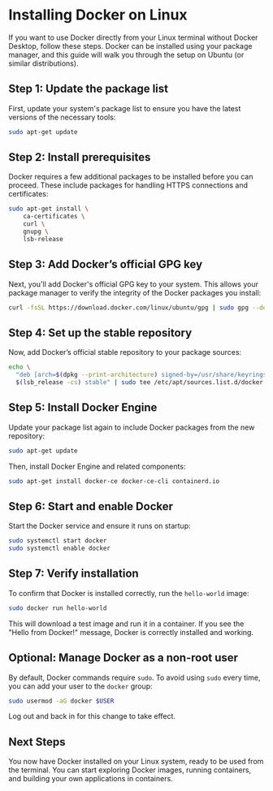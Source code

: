 
# Installing Docker on Linux

If you want to use Docker directly from your Linux terminal without Docker Desktop, follow these steps. Docker can be installed using your package manager, and this guide will walk you through the setup on Ubuntu (or similar distributions). 

## Step 1: Update the package list

First, update your system's package list to ensure you have the latest versions of the necessary tools:

```bash
sudo apt-get update
```

## Step 2: Install prerequisites

Docker requires a few additional packages to be installed before you can proceed. These include packages for handling HTTPS connections and certificates:

```bash
sudo apt-get install \
    ca-certificates \
    curl \
    gnupg \
    lsb-release
```

## Step 3: Add Docker’s official GPG key

Next, you'll add Docker's official GPG key to your system. This allows your package manager to verify the integrity of the Docker packages you install:

```bash
curl -fsSL https://download.docker.com/linux/ubuntu/gpg | sudo gpg --dearmor -o /usr/share/keyrings/docker-archive-keyring.gpg
```

## Step 4: Set up the stable repository

Now, add Docker’s official stable repository to your package sources:

```bash
echo \
  "deb [arch=$(dpkg --print-architecture) signed-by=/usr/share/keyrings/docker-archive-keyring.gpg] https://download.docker.com/linux/ubuntu \
  $(lsb_release -cs) stable" | sudo tee /etc/apt/sources.list.d/docker.list > /dev/null
```

## Step 5: Install Docker Engine

Update your package list again to include Docker packages from the new repository:

```bash
sudo apt-get update
```

Then, install Docker Engine and related components:

```bash
sudo apt-get install docker-ce docker-ce-cli containerd.io
```

## Step 6: Start and enable Docker

Start the Docker service and ensure it runs on startup:

```bash
sudo systemctl start docker
sudo systemctl enable docker
```

## Step 7: Verify installation

To confirm that Docker is installed correctly, run the `hello-world` image:

```bash
sudo docker run hello-world
```

This will download a test image and run it in a container. If you see the "Hello from Docker!" message, Docker is correctly installed and working.

## Optional: Manage Docker as a non-root user

By default, Docker commands require `sudo`. To avoid using `sudo` every time, you can add your user to the `docker` group:

```bash
sudo usermod -aG docker $USER
```

Log out and back in for this change to take effect.

## Next Steps

You now have Docker installed on your Linux system, ready to be used from the terminal. You can start exploring Docker images, running containers, and building your own applications in containers.
